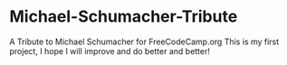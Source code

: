 # Michael-Schumacher-Tribute
A Tribute to Michael Schumacher for FreeCodeCamp.org
This is my first project, I hope I will improve and do better and better!
